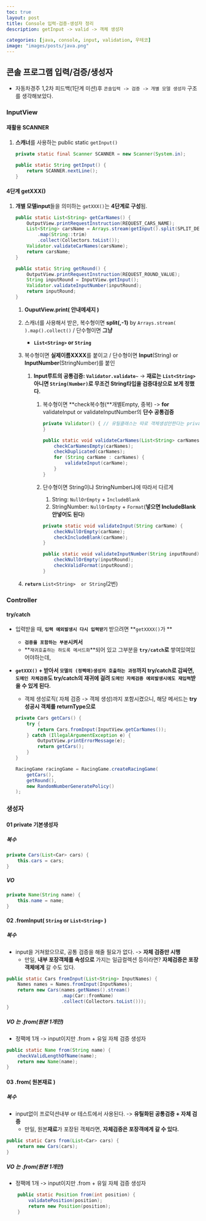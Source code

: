 ```yaml
---
toc: true
layout: post
title: Console 입력-검증-생성자 정리
description: getInput -> valid -> 객체 생성자

categories: [java, console, input, validation, 우테코]
image: "images/posts/java.png"
---
```


## 콘솔 프로그램 입력/검증/생성자

- 자동차경주 1,2차 피드백(1단계 미션)후 `콘솔입력 -> 검증 -> 개별 모델 생성자` 구조를 생각해보았다.



### InputView



#### 재활용 SCANNER

1. **스캐너**를 사용하는 public static `getInput()`

    ```java
    private static final Scanner SCANNER = new Scanner(System.in);
    
    public static String getInput() {
        return SCANNER.nextLine();
    }
    ```



#### 4단계 getXXX()

1. **개별 모델input**들을 의미하는 `getXXX()`는 **4단계로 구성**됨.

    ```java
    public static List<String> getCarNames() {
        OutputView.printRequestInstruction(REQUEST_CARS_NAME);
        List<String> carsName = Arrays.stream(getInput().split(SPLIT_DELIMITER, -1))
            .map(String::trim)
            .collect(Collectors.toList());
        Validator.validateCarNames(carsName);
        return carsName;
    }
    
    public static String getRound() {
        OutputView.printRequestInstruction(REQUEST_ROUND_VALUE);
        String inputRound = InputView.getInput();
        Validator.validateInputNumber(inputRound);
        return inputRound;
    }
    ```

    1. **OuputView.print( 안내메세지 )**

    2. 스캐너를 사용해서 받은, 복수형이면 **split(,-1)** by `Arrays.stream( ).map().collect()` / 단수형이면 **그냥** 

        - **`List<String>`  or `String`**

    3. 복수형이면 **실제이름XXXX**를 붙이고 / 단수형이면 **Input**(String) or **InputNumber**(StringNumber)를 붙인 

        1. **Input루트의 공통검증:  `Validator.validate~`** -> **재료는 `List<String>` 아니면 `String(Number)`로 무조건 String타입을 검증대상으로 보게 정했다.**

            1. 복수형이면 **check복수형(**개별Empty, 중복) -> **for** validateInput or validateInputNumber의 **단수 공통검증**

                ```java
                private Validator() { // 유틸클래스는 따로 객체생성안한다는 private생성자로 표시
                }
                
                public static void validateCarNames(List<String> carNames) {
                    checkCarNamesEmpty(carNames);
                    checkDuplicated(carNames);
                    for (String carName : carNames) {
                        validateInput(carName);
                    }
                }
                ```

            2. 단수형이면 String이냐 StringNumber냐에 따라서 다르게

                1. String: `NullOrEmpty` + `IncludeBlank`
                2. StringNumber: `NullOrEmpty` + `Format`(**넣으면 IncludeBlank안넣어도 된다**)

                ```java
                private static void validateInput(String carName) {
                    checkNullOrEmpty(carName);
                    checkIncludeBlank(carName);
                }
                
                public static void validateInputNumber(String inputRound) {
                    checkNullOrEmpty(inputRound);
                    checkValidFormat(inputRound);
                }
                ```

                

    4. **`return`** `List<String>  or String`(2번)

    



### Controller  

#### try/catch

- 입력받을 때, **`입력 예외발생시 다시 입력받기`** 받으려면 **`getXXXX()`가 **

    - **`검증을 포함하는 부분`시켜서**
    - **`재귀호출하는 하도록 메서드화`**되어 있고 그부분을 **`try/catch`로** 쌓여있여있어야하는데,

- **`getXXX()` + 받아서 `모델의 (정펙매)생성자 호출하는 과정`까지 try/catch로 감싸면, `도메인 자체검증`도 try/catch의 재귀에 걸려 `도메인 자체검증 예외발생시에도 재입력`받을 수 있게 된다.**

    - 객체 생성로직( 자체 검증 -> 객체 생성)까지 포함시켰으니, 해당 메서드는 **try성공시 객체를 returnType으로**

    ```java
    private Cars getCars() {
        try {
            return Cars.fromInput(InputView.getCarNames());
        } catch (IllegalArgumentException e) {
            OutputView.printErrorMessage(e);
            return getCars();
        }
    }
    ```

    ```java
    RacingGame racingGame = RacingGame.createRacingGame(
        getCars(),
        getRound(),
        new RandomNumberGeneratePolicy()
    );
    ```





### 생성자

#### 01 private 기본생성자

##### 복수

```java
private Cars(List<Car> cars) {
    this.cars = cars;
}
```



##### VO

```java
private Name(String name) {
    this.name = name;
}
```





#### 02 .fromInput( `String` or `List<String>` )

##### 복수

- input을 거쳐왔으므로, 공통 검증을 해줄 필요가 없다. -> **자체 검증만 시행**
    - 만일, **내부 포장객체를 속성으로** 가지는 일급컬렉션 등이라면? **자체검증은 포장객체에게** 갈 수도 있다.

```java
public static Cars fromInput(List<String> InputNames) {
    Names names = Names.fromInput(InputNames);
    return new Cars(names.getNames().stream()
                    .map(Car::fromName)
                    .collect(Collectors.toList()));
}
```



##### VO 는 .from(원본 1개만)

- 정팩메 1개 -> input이지만  .from + 유일 자체 검증 생성자

```java
public static Name from(String name) {
    checkValidLengthOfName(name);
    return new Name(name);
}
```



#### 03 .from( 원본재료 ) 

##### 복수

- input없이 프로덕션내부 or 테스트에서 사용된다. -> **유틸화된 공통검증 + 자체 검증**
    - 만일, 원본**재료**가 포장된 객체라면, **자체검증은 포장객에게 갈 수 있다.**

```java
public static Cars from(List<Car> cars) {
    return new Cars(cars);
}
```



##### VO 는 .from(원본 1개만)

- 정팩메 1개 -> input이지만  .from + 유일 자체 검증 생성자

```java
    public static Position from(int position) {
        validatePosition(position);
        return new Position(position);
    }
```

